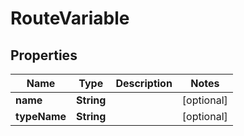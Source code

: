 

# RouteVariable


## Properties

| Name | Type | Description | Notes |
|------------ | ------------- | ------------- | -------------|
|**name** | **String** |  |  [optional] |
|**typeName** | **String** |  |  [optional] |



